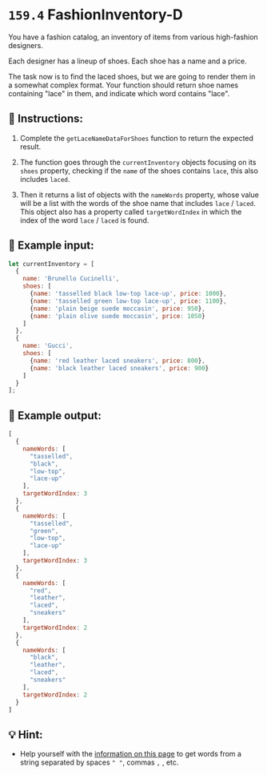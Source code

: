# `159.4` FashionInventory-D

You have a fashion catalog, an inventory of items from various high-fashion designers.

Each designer has a lineup of shoes. Each shoe has a name and a price.

The task now is to find the laced shoes, but we are going to render them in a somewhat complex format. Your function should return shoe names containing "lace" in them, and indicate which word contains "lace".

## 📝 Instructions:

1. Complete the `getLaceNameDataForShoes` function to return the expected result.

2. The function goes through the `currentInventory` objects focusing on its `shoes` property, checking if the `name` of the shoes contains `lace`, this also includes `laced`.

3. Then it returns a list of objects with the `nameWords` property, whose value will be a list with the words of the shoe name that includes `lace` / `laced`. This object also has a property called `targetWordIndex` in which the index of the word `lace` / `laced` is found.

## 📎 Example input:

```js
let currentInventory = [
  {
    name: 'Brunello Cucinelli',
    shoes: [
      {name: 'tasselled black low-top lace-up', price: 1000},
      {name: 'tasselled green low-top lace-up', price: 1100},
      {name: 'plain beige suede moccasin', price: 950},
      {name: 'plain olive suede moccasin', price: 1050}
    ]
  },
  {
    name: 'Gucci',
    shoes: [
      {name: 'red leather laced sneakers', price: 800},
      {name: 'black leather laced sneakers', price: 900}
    ]
  }
];
```

## 📎 Example output:

```js
[
  {
    nameWords: [
      "tasselled",
      "black",
      "low-top",
      "lace-up"
    ],
    targetWordIndex: 3
  },
  {
    nameWords: [
      "tasselled",
      "green",
      "low-top",
      "lace-up"
    ],
    targetWordIndex: 3
  },
  {
    nameWords: [
      "red",
      "leather",
      "laced",
      "sneakers"
    ],
    targetWordIndex: 2
  },
  {
    nameWords: [
      "black",
      "leather",
      "laced",
      "sneakers"
    ],
    targetWordIndex: 2
  }
]
```

## 💡 Hint:

+ Help yourself with the [information on this page](https://developer.mozilla.org/es/docs/Web/JavaScript/Reference/Global_Objects/String/split) to get words from a string separated by spaces `" "`, commas `,` , etc.
